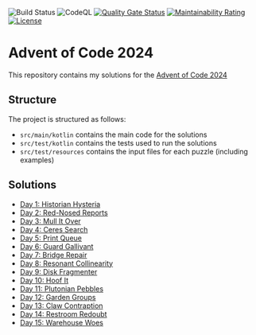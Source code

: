 ![Build Status](https://github.com/jwcarman/adventofcode2024/actions/workflows/maven.yml/badge.svg?branch=main)
![CodeQL](https://github.com/jwcarman/adventofcode2024/actions/workflows/github-code-scanning/codeql/badge.svg?branch=main)
[![Quality Gate Status](https://sonarcloud.io/api/project_badges/measure?project=jwcarman_adventofcode2024&metric=alert_status)](https://sonarcloud.io/summary/new_code?id=jwcarman_adventofcode2024)
[![Maintainability Rating](https://sonarcloud.io/api/project_badges/measure?project=jwcarman_adventofcode2024&metric=sqale_rating)](https://sonarcloud.io/summary/new_code?id=jwcarman_adventofcode2024)
[![License](https://img.shields.io/badge/License-Apache_2.0-blue.svg)](https://opensource.org/licenses/Apache-2.0)

# Advent of Code 2024

This repository contains my solutions for the [Advent of Code 2024](https://adventofcode.com/2024)

## Structure

The project is structured as follows:

* `src/main/kotlin` contains the main code for the solutions
* `src/test/kotlin` contains the tests used to run the solutions
* `src/test/resources` contains the input files for each puzzle (including examples)

## Solutions

* [Day 1: Historian Hysteria](src/test/kotlin/adventofcode/Day01Test.kt)
* [Day 2: Red-Nosed Reports](src/test/kotlin/adventofcode/Day02Test.kt)
* [Day 3: Mull It Over](src/test/kotlin/adventofcode/Day03Test.kt)
* [Day 4: Ceres Search](src/test/kotlin/adventofcode/Day04Test.kt)
* [Day 5: Print Queue](src/test/kotlin/adventofcode/Day05Test.kt)
* [Day 6: Guard Gallivant](src/test/kotlin/adventofcode/Day06Test.kt)
* [Day 7: Bridge Repair](src/test/kotlin/adventofcode/Day07Test.kt)
* [Day 8: Resonant Collinearity](src/test/kotlin/adventofcode/Day08Test.kt)
* [Day 9: Disk Fragmenter](src/test/kotlin/adventofcode/Day09Test.kt)
* [Day 10: Hoof It](src/test/kotlin/adventofcode/Day10Test.kt)
* [Day 11: Plutonian Pebbles](src/test/kotlin/adventofcode/Day11Test.kt)
* [Day 12: Garden Groups](src/test/kotlin/adventofcode/Day12Test.kt)
* [Day 13: Claw Contraption](src/test/kotlin/adventofcode/Day13Test.kt)
* [Day 14: Restroom Redoubt](src/test/kotlin/adventofcode/Day14Test.kt)
* [Day 15: Warehouse Woes](src/test/kotlin/adventofcode/Day15Test.kt)
